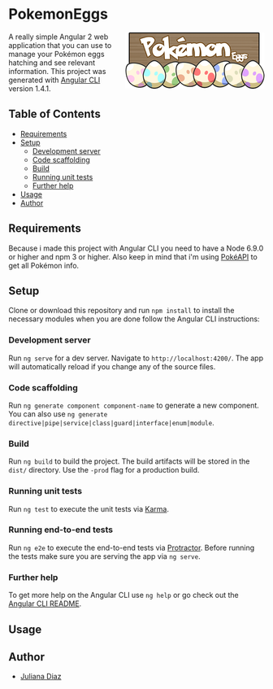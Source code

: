 # PokemonEggs

<img src="src/assets/images/PokemonEggsLogoMini.png" align="right">

A really simple Angular 2 web application that you can use to manage your Pokémon eggs hatching and see relevant information.
This project was generated with [Angular CLI](https://github.com/angular/angular-cli) version 1.4.1.

## Table of Contents
- [Requirements](#requirements)
- [Setup](#setup)
    * [Development server](#development-server)
    * [Code scaffolding](#code-scaffolding)
    * [Build](#build)
    * [Running unit tests](#running-unit-tests)
    * [Further help](#further-help)
- [Usage](#usage)
- [Author](#author)

## Requirements
Because i made this project with Angular CLI you need to have a Node 6.9.0 or higher and npm 3 or higher. Also keep in mind that i'm using [PokéAPI](https://pokeapi.co/)  to get all Pokémon info.

## Setup
Clone or download this repository and run `npm install` to install the necessary modules when you are done follow the Angular CLI instructions: 
### Development server

Run `ng serve` for a dev server. Navigate to `http://localhost:4200/`. The app will automatically reload if you change any of the source files.

### Code scaffolding

Run `ng generate component component-name` to generate a new component. You can also use `ng generate directive|pipe|service|class|guard|interface|enum|module`.

### Build

Run `ng build` to build the project. The build artifacts will be stored in the `dist/` directory. Use the `-prod` flag for a production build.

### Running unit tests

Run `ng test` to execute the unit tests via [Karma](https://karma-runner.github.io).

### Running end-to-end tests

Run `ng e2e` to execute the end-to-end tests via [Protractor](http://www.protractortest.org/).
Before running the tests make sure you are serving the app via `ng serve`.

### Further help

To get more help on the Angular CLI use `ng help` or go check out the [Angular CLI README](https://github.com/angular/angular-cli/blob/master/README.md).

## Usage
## Author

* [Juliana Diaz](https://github.com/julidr)
